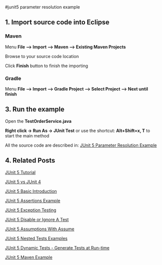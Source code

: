 #junit5 parameter resolution example


## 1. Import source code into Eclipse
### Maven

Menu **File –> Import –> Maven –> Existing Maven Projects**

Browse to your source code location

Click **Finish** button to finish the importing

### Gradle
Menu **File –> Import –> Gradle Project –> Select Project --> Next until finish**

## 3. Run the example


Open the **TestOrderService.java** 

**Right click -> Run As -> JUnit Test** or use the shortcut: **Alt+Shift+x, T** to start the main method

All the source code are described in: [JUnit 5 Parameter Resolution Example](http://howtoprogram.xyz/2016/10/28/junit-5-parameter-resolution-example/)

## 4. Related Posts
[JUnit 5 Tutorial](http://howtoprogram.xyz/java-technologies/junit-5-tutorial/)

[JUnit 5 vs JUnit 4](http://howtoprogram.xyz/2016/08/10/junit-5-vs-junit-4/)

[JUnit 5 Basic Introduction](http://howtoprogram.xyz/2016/08/07/junit-5-basic-introduction/)

[JUnit 5 Assertions Example](http://howtoprogram.xyz/2016/08/12/junit-5-assertions-example/)

[JUnit 5 Exception Testing](http://howtoprogram.xyz/2016/08/15/junit-5-exception-testing/)

[JUnit 5 Disable or Ignore A Test](http://howtoprogram.xyz/2016/08/14/junit-5-disable-ignore-tests/)

[JUnit 5 Assumptions With Assume](http://howtoprogram.xyz/2016/08/17/junit-5-assumptions-assume/)

[JUnit 5 Nested Tests Examples](http://howtoprogram.xyz/2016/08/19/junit-5-nested-tests-examples/)

[JUnit 5 Dynamic Tests - Generate Tests at Run-time](http://howtoprogram.xyz/2016/08/21/junit-5-dynamic-tests/)

[JUnit 5 Maven Example](http://howtoprogram.xyz/2016/09/09/junit-5-maven-example/)